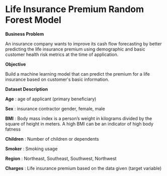 # Life Insurance Premium Random Forest Model

**Business Problem**

An insurance company wants to improve its cash flow forecasting by better predicting the life insurance premium using demographic and basic customer health risk 
metrics at the time of application.

**Objective**

Build a machine learning model that can predict the premium for a life insurance based on customer's basic information.

**Dataset Description**

**Age** : age of applicant (primary beneficiary)

**Sex** : insurance contractor gender, female, male

**BMI** : Body mass index is a person’s weight in kilograms divided by the square of height in meters. A high BMI can be an indicator of high body fatness

**Children** : Number of children or dependents

**Smoker** : Smoking usage

**Region** : Northeast, Southeast, Southwest, Northwest

**Charges** : Life insurance premium based on the data given (target variable)
